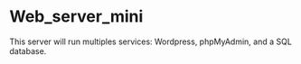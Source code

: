 # Web_server_mini
This server will run multiples services: Wordpress, phpMyAdmin, and a SQL database.
